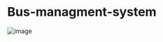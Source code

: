 # Bus-managment-system

![image](https://user-images.githubusercontent.com/81229505/218516530-693bdcf0-2724-4a11-8ed9-42cbed9964d7.png)
